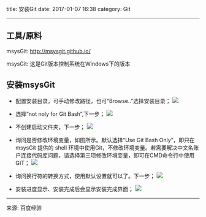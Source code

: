 title: 安装Git
date: 2017-01-07 16:38
category: Git

---

## 工具/原料

msysGit: http://msysgit.github.io/

msysGit: 这是Git版本控制系统在Windows下的版本


## 安装msysGit

- 配置安装目录，可手动修改路径，也可“Browse..”选择安装目录；
  ![](http://7xpvxt.com1.z0.glb.clouddn.com/msysgit1.jpg)

- 选择“not noly for Git Bash”,下一步；
  ![](http://7xpvxt.com1.z0.glb.clouddn.com/msysgit2.jpg)

- 不创建启动文件夹，下一步；
  ![](http://7xpvxt.com1.z0.glb.clouddn.com/msysgit3.jpg)

- 询问是否修改环境变量，如图所示。默认选择“Use Git Bash Only”，即只在 msysGit 提供的 shell 环境中使用Git，不修改环境变量。若需要解决中文名账户连接代码库问题，请选择第三项修改环境变量，即可在CMD命令行中使用GIT；
  ![](http://7xpvxt.com1.z0.glb.clouddn.com/msysgit4.jpg)

- 询问换行符的转换方式，使用默认设置就可以了。下一步；
  ![](http://7xpvxt.com1.z0.glb.clouddn.com/msysgit5.jpg)
  
- 安装进度显示、安装完成后会显示安装完成界面；
  ![](http://7xpvxt.com1.z0.glb.clouddn.com/msysgit6.jpg)




**************************
来源: 百度经验
